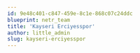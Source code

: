 ```yaml
---
id: 9e48c401-c847-459e-8c1e-868c07c24ddc
blueprint: netr_team
title: 'Kayseri Erciyesspor'
author: little_admin
slug: kayseri-erciyesspor
---
```


